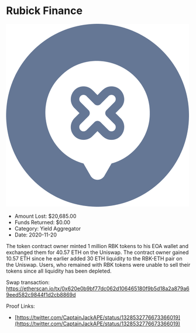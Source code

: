 # Rubick Finance
![Rubick Finance](/rektimages/Rubick-Finance.png)
- Amount Lost: $20,685.00
- Funds Returned: $0.00
- Category: Yield Aggregator
- Date: 2020-11-20

The token contract owner minted 1 million RBK tokens to his EOA wallet and exchanged them for 40.57 ETH on the Uniswap. The contract owner gained 10.57 ETH since he earlier added 30 ETH liquidity to the RBK-ETH pair on the Uniswap. Users, who remained with RBK tokens were unable to sell their tokens since all liquidity has been depleted.  
  
Swap transaction:  
https://etherscan.io/tx/0x620e0b9bf77dc062d106465180f9b5d18a2a879a69eed582c9844f1d2cb8869d


Proof Links:
- [https://twitter.com/CaptainJackAPE/status/1328532776673366019](https://twitter.com/CaptainJackAPE/status/1328532776673366019)


